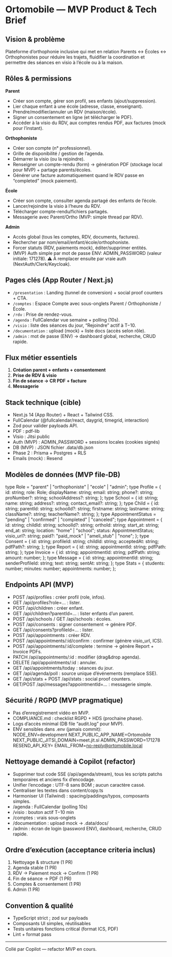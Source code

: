 # Ortomobile — MVP Product & Tech Brief

## Vision & problème

Plateforme d’orthophonie inclusive qui met en relation Parents ↔ Écoles ↔ Orthophonistes pour réduire les trajets, fluidifier la coordination et permettre des séances en visio à l’école ou à la maison.

## Rôles & permissions

**Parent**  
- Créer son compte, gérer son profil, ses enfants (ajout/suppression).
- Lier chaque enfant à une école (adresse, classe, enseignant).
- Prendre/modifier/annuler un RDV (maison/école).
- Signer un consentement en ligne (et télécharger le PDF).
- Accéder à la visio du RDV, aux comptes rendus PDF, aux factures (mock pour l’instant).

**Orthophoniste**  
- Créer son compte (n° professionnel).
- Grille de disponibilité / gestion de l’agenda.
- Démarrer la visio (ou la rejoindre).
- Renseigner un compte-rendu (form) → génération PDF (stockage local pour MVP) + partage parents/écoles.
- Générer une facture automatiquement quand le RDV passe en “completed” (mock paiement).

**École**  
- Créer son compte, consulter agenda partagé des enfants de l’école.
- Lancer/rejoindre la visio à l’heure du RDV.
- Télécharger compte-rendu/fichiers partagés.
- Messagerie avec Parent/Ortho (MVP: simple thread par RDV).

**Admin**  
- Accès global (tous les comptes, RDV, documents, factures).
- Rechercher par nom/email/enfant/école/orthophoniste.
- Forcer statuts (RDV, paiements mock), éditer/supprimer entités.
- (MVP) Auth simple par mot de passe ENV: ADMIN_PASSWORD (valeur initiale: 171278).
⚠️ À remplacer ensuite par vraie auth (NextAuth/Clerk/Keycloak).

## Pages clés (App Router / Next.js)
- `/presentation` : Landing (tunnel de conversion) + social proof counters + CTA.
- `/comptes` : Espace Compte avec sous-onglets Parent / Orthophoniste / École.
- `/rdv` : Prise de rendez-vous.
- `/agenda` : FullCalendar vue semaine + polling (10s).
- `/visio` : liste des séances du jour, “Rejoindre” actif à T−10.
- `/documentation` : upload (mock) + liste docs (accès selon rôle).
- `/admin` : mot de passe (ENV) → dashboard global, recherche, CRUD rapide.

## Flux métier essentiels
1. **Création parent + enfants + consentement**
2. **Prise de RDV & visio**
3. **Fin de séance → CR PDF + facture**
4. **Messagerie**

## Stack technique (cible)
- Next.js 14 (App Router) + React + Tailwind CSS.
- FullCalendar (@fullcalendar/react, daygrid, timegrid, interaction)
- Zod pour valider payloads API.
- PDF : pdf-lib
- Visio : Jitsi public
- Auth (MVP) : ADMIN_PASSWORD + sessions locales (cookies signés)
- DB (MVP) : JSON fichier .data/db.json
- Phase 2 : Prisma + Postgres + RLS
- Emails (mock) : Resend

## Modèles de données (MVP file-DB)
type Role = "parent" | "orthophoniste" | "ecole" | "admin";
type Profile = { id: string; role: Role; displayName: string; email: string; phone?: string; proNumber?: string; schoolAddress?: string; };
type School = { id: string; name: string; address?: string; contact_email?: string; };
type Child = { id: string; parentId: string; schoolId?: string; firstname: string; lastname: string; className?: string; teacherName?: string; };
type AppointmentStatus = "pending" | "confirmed" | "completed" | "canceled";
type Appointment = { id: string; childId: string; schoolId?: string; orthoId: string; start_at: string; end_at: string; location: "home" | "school"; status: AppointmentStatus; visio_url?: string; paid?: "paid_mock" | "ameli_stub" | "none"; };
type Consent = { id: string; profileId: string; childId: string; acceptedAt: string; pdfPath?: string; };
type Report = { id: string; appointmentId: string; pdfPath: string; };
type Invoice = { id: string; appointmentId: string; pdfPath: string; amount: number; };
type Message = { id: string; appointmentId: string; senderProfileId: string; text: string; sentAt: string; };
type Stats = { students: number; minutes: number; appointments: number; };

## Endpoints API (MVP)
- POST /api/profiles : créer profil (role, infos).
- GET /api/profiles?role=... : lister.
- POST /api/children : créer enfant.
- GET /api/children?parentId=... : lister enfants d’un parent.
- POST /api/schools / GET /api/schools : écoles.
- POST /api/consents : signer consentement → génère PDF.
- GET /api/consents?profileId=... : lister.
- POST /api/appointments : créer RDV.
- POST /api/appointments/:id/confirm : confirmer (génère visio_url, ICS).
- POST /api/appointments/:id/complete : termine → génère Report + Invoice PDFs.
- PATCH /api/appointments/:id : modifier (drag&drop agenda).
- DELETE /api/appointments/:id : annuler.
- GET /api/appointments/today : séances du jour.
- GET /api/agenda/poll : source unique d’événements (remplace SSE).
- GET /api/stats + POST /api/stats : social proof counters.
- GET/POST /api/messages?appointmentId=... : messagerie simple.

## Sécurité / RGPD (MVP pragmatique)
- Pas d’enregistrement vidéo en MVP.
- COMPLIANCE.md : checklist RGPD + HDS (prochaine phase).
- Logs d’accès minimal (DB file “audit.log” pour MVP).
- ENV sensibles dans .env (jamais commit):  
  NODE_ENV=development
  NEXT_PUBLIC_APP_NAME=Ortomobile
  NEXT_PUBLIC_JITSI_DOMAIN=meet.jit.si
  ADMIN_PASSWORD=171278
  RESEND_API_KEY=
  EMAIL_FROM=no-reply@ortomobile.local

## Nettoyage demandé à Copilot (refactor)
- Supprimer tout code SSE (/api/agenda/stream), tous les scripts patchs temporaires et anciens fix d’encodage.
- Unifier l’encodage : UTF-8 sans BOM ; aucun caractère cassé.
- Centraliser les textes dans content/copy.ts
- Harmoniser UI (Tailwind) : spacing/paddings/typos, composants simples.
- /agenda : FullCalendar (polling 10s)
- /visio : bouton actif T−10 min
- /comptes : vrais sous-onglets
- /documentation : upload mock → .data/docs/
- /admin : écran de login (password ENV), dashboard, recherche, CRUD rapide.

## Ordre d’exécution (acceptance criteria inclus)
1. Nettoyage & structure (1 PR)
2. Agenda stable (1 PR)
3. RDV → Paiement mock → Confirm (1 PR)
4. Fin de séance → PDF (1 PR)
5. Comptes & consentement (1 PR)
6. Admin (1 PR)

## Convention & qualité
- TypeScript strict ; zod sur payloads
- Composants UI simples, réutilisables
- Tests unitaires fonctions critical (format ICS, PDF)
- Lint + format pass

---

Collé par Copilot — refactor MVP en cours.